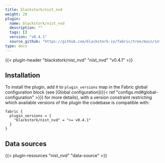 ```yaml
---
title: blackstork/nist_nvd
weight: 20
plugin:
  name: blackstork/nist_nvd
  description: ""
  tags: []
  version: "v0.4.1"
  source_github: "https://github.com/blackstork-io/fabric/tree/main/internal/nistnvd/"
type: docs
---
```


{{< plugin-header "blackstork/nist_nvd" "nist_nvd" "v0.4.1" >}}

## Installation

To install the plugin, add it to `plugin_versions` map in the Fabric global configuration block (see [Global configuration]({{< ref "configs.md#global-configuration" >}}) for more details), with a version constraint restricting which available versions of the plugin the codebase is compatible with:

```hcl
fabric {
  plugin_versions = {
    "blackstork/nist_nvd" = ">= v0.4.1"
  }
}
```


## Data sources

{{< plugin-resources "nist_nvd" "data-source" >}}
